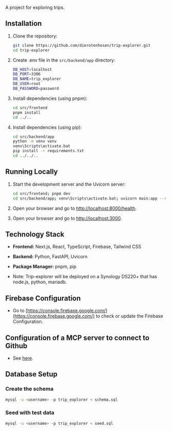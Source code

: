 A project for exploring trips.

## Installation

1. Clone the repository:
   ```bash
   git clone https://github.com/dierotenhosen/trip-explorer.git
   cd trip-explorer
   ```

2. Create .env file in the `src/backend/app` directory:
   ```sh
   DB_HOST=localhost
   DB_PORT=3306
   DB_NAME=trip_explorer
   DB_USER=root
   DB_PASSWORD=password
   ```

3. Install dependencies (using pnpm):
   ```bash
   cd src/frontend
   pnpm install
   cd ../..
   ```

4. Install dependencies (using pip):
   ```bash
   cd src/backend/app
   python -m venv venv
   venv\Scripts\activate.bat
   pip install -r requirements.txt
   cd ../../..
   ```

## Running Locally

1. Start the development server and the Uvicorn server:
   ```bash
   cd src/frontend; pnpm dev
   cd src/backend/app; venv\Scripts\activate.bat; uvicorn main:app --reload
   ```

2. Open your browser and go to [http://localhost:8000/health](http://localhost:8000/health).

3. Open your browser and go to [http://localhost:3000](http://localhost:3000).

## Technology Stack

- **Frontend:** Next.js, React, TypeScript, Firebase, Tailwind CSS
- **Backend:** Python, FastAPI, Uvicorn
- **Package Manager:** pnpm, pip

- Note: Trip-explorer will be deployed on a Synology DS220+ that has node.js, python, mariadb.

## Firebase Configuration

* Go to [https://console.firebase.google.com/](https://console.firebase.google.com/) to check or update the Firebase Configuration.

## Configuration of a MCP server to connect to Github
* See [here](https://github.com/modelcontextprotocol/servers/tree/main/src/github#npx).

## Database Setup

### Create the schema
```sh
mysql -u <username> -p trip_explorer < schema.sql
```

### Seed with test data
```sh
mysql -u <username> -p trip_explorer < seed.sql
```
